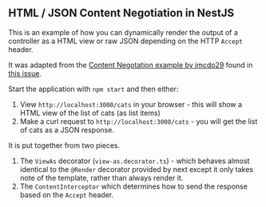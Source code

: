 ## HTML / JSON Content Negotiation in NestJS

This is an example of how you can dynamically render the output of a controller as a HTML view or raw JSON depending on the HTTP `Accept` header.

It was adapted from the [Content Negotation example by jmcdo29](https://github.com/jmcdo29/nest-content-negotiation) found in [this issue](https://github.com/nestjs/nest/issues/4704).

Start the application with `npm start` and then either:

1. View `http://localhost:3000/cats` in your browser - this will show a HTML view of the list of cats (as list items)
2. Make a curl request to `http://localhost:3000/cats` - you will get the list of cats as a JSON response.

It is put together from two pieces.

1. The `ViewAs` decorator (`view-as.decorator.ts`) - which behaves almost identical to the `@Render` decorator provided by next except it only takes note of the template, rather than always render it.
2. The `ContentInterceptor` which determines how to send the response based on the `Accept` header.
